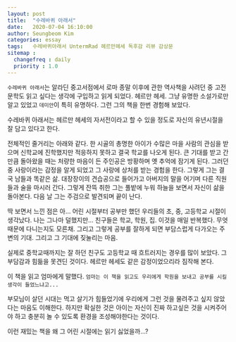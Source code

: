 ```yaml
---
layout: post
title:  "수레바퀴 아래서"
date:   2020-07-04 16:10:00
author: Seungbeom Kim
categories: essay
tags:	수레바퀴아래서 UntermRad 헤르만헤세 독후감 리뷰 감상문
sitemap :
  changefreq : daily
  priority : 1.0
---
```


`수레바퀴 아래서`는 알라딘 중고서점에서 로마 종말 이후에 관한 역사책을 사려던 중 고전 문학도 읽고 싶다는 생각에 구입하고 읽게 되었다.
헤르만 헤세. 그냥 유명한 소설가로만 알고 있었고 `데미안`이 특히 유명하다. 그런 그의 책을 한번 경험해 보았다.

수레바퀴 아래서는 헤르만 헤세의 자서전이라고 할 수 있을 정도로 자신의 유년시절을 잘 담고 있다고 한다.

전체적인 줄거리는 아래와 같다.
한 시골의 총명한 아이가 수많은 마을 사람의 관심을 받으며 신학교에 진학했지만 적응하지 못하고 결국 학교를 나오게 된다. 큰 기대를 받고 간 만큼 돌아왔을 때는 처량한 마음이 든 주인공은 방황하며 옛 추억에 잠기게 된다. 그러던 중 사랑이라는 감정을 알게 되었고 그 사랑에 상처를 받는 경험을 한다. 그렇게 그는 결국 남들과 똑같은 삶. 대장장이의 견습공으로 들어가고 아버지의 말을 어기며 다른 직원들과 술을 마시러 간다. 그렇게 잔뜩 취한 그는 풀밭에 누워 하늘을 보면서 자신이 삶을 돌아본다. 다음 날 그는 주검으로 발견되며 끝이 난다.

딱 보면서 느낀 점은 아... 어린 시절부터 공부만 했던 우리들의 초, 중, 고등학교 시절이 생각났다. 나는 그나마 덜했지만... 친구들은 학교, 학원, 집. 이것을 매일 반복했다. 무엇때문에 다니는지도 모른채. 그리고 그렇게 공부를 잘하게 되면 부담스럽게 다가오는 주변의 기대. 그리고 그 기대에 짖눌리는 마음.

실제로 중학교때까지는 잘 하던 친구도 고등학교 때 흐트러지는 경우를 많이 보았다. 그 부담감과 힘듦을 못견딘 것이다. 헤르만 헤세도 같은 감정이었으리라 짐작해 본다.

이 책을 읽고 엄마에게 말했다. `엄마는 이 책을 읽고도 우리에게 학원을 보내고 공부를 시킬 생각이 들었느냐고...`

부모님이 살던 시대는 먹고 살기가 힘들었기에 우리에게 그런 것을 물려주고 싶지 않았다는 마음도 이해한다. 하지만 확실한 것은 아이는 자신이 진짜 하고싶은 것을 시켜주어야 하고 충분히 놀 수 있도록 환경을 조성해야한다는 것이다.

이런 재밌는 책을 왜 그 어린 시절에는 읽기 싫었을까...?
